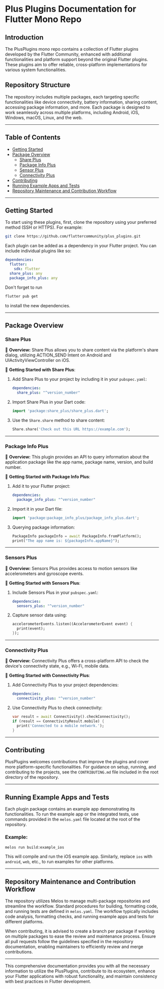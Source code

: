 # Plus Plugins Documentation for Flutter Mono Repo

## Introduction
The PlusPlugins mono repo contains a collection of Flutter plugins developed by the Flutter Community, enhanced with additional functionalities and platform support beyond the original Flutter plugins. These plugins aim to offer reliable, cross-platform implementations for various system functionalities.

## Repository Structure
The repository includes multiple packages, each targeting specific functionalities like device connectivity, battery information, sharing content, accessing package information, and more. Each package is designed to work seamlessly across multiple platforms, including Android, iOS, Windows, macOS, Linux, and the web.

---

## Table of Contents

- [Getting Started](#getting-started)
- [Package Overview](#package-overview)
  - [Share Plus](#share-plus)
  - [Package Info Plus](#package-info-plus)
  - [Sensor Plus](#sensors-plus)
  - [Connectivity Plus](#connectivity-plus)
- [Contributing](#contributing)
- [Running Example Apps and Tests](#running-example-apps-and-tests)
- [Repository Maintenance and Contribution Workflow](#repository-maintenance-and-contribution-workflow)

---

## Getting Started

To start using these plugins, first, clone the repository using your preferred method (SSH or HTTPS). For example:

```bash
git clone https://github.com/fluttercommunity/plus_plugins.git
```

Each plugin can be added as a dependency in your Flutter project. You can include individual plugins like so:

```yaml
dependencies:
  flutter:
    sdk: flutter
  share_plus: any
  package_info_plus: any
```

Don't forget to run

```bash
flutter pub get
```

to install the new dependencies.
 

---

## Package Overview

### Share Plus
🔗 **Overview:**
Share Plus allows you to share content via the platform's share dialog, utilizing ACTION_SEND Intent on Android and UIActivityViewController on iOS. 

🚀 **Getting Started with Share Plus**:
1. Add Share Plus to your project by including it in your `pubspec.yaml`:
   ```yaml
   dependencies:
     share_plus: "^version_number"
   ```
2. Import Share Plus in your Dart code:
   ```dart
   import 'package:share_plus/share_plus.dart';
   ```
3. Use the `Share.share` method to share content:
   ```dart
   Share.share('Check out this URL https://example.com');
   ```

---

### Package Info Plus
🔗 **Overview:**
This plugin provides an API to query information about the application package like the app name, package name, version, and build number. 

🚀 **Getting Started with Package Info Plus**:
1. Add it to your Flutter project:
   ```yaml
   dependencies:
     package_info_plus: "^version_number"
   ```
2. Import it in your Dart file:
   ```dart
   import 'package:package_info_plus/package_info_plus.dart';
   ```
3. Querying package information:
   ```dart
   PackageInfo packageInfo = await PackageInfo.fromPlatform();
   print("The app name is: ${packageInfo.appName}");
   ```

---

### Sensors Plus
🔗 **Overview:**
Sensors Plus provides access to motion sensors like accelerometers and gyroscope events. 

🚀 **Getting Started with Sensors Plus**:
1. Include Sensors Plus in your `pubspec.yaml`:
   ```yaml
   dependencies:
     sensors_plus: "^version_number"
   ```
2. Capture sensor data using:
   ```dart
   accelerometerEvents.listen((AccelerometerEvent event) {
     print(event);
   });
   ```

---

### Connectivity Plus
🔗 **Overview:**
Connectivity Plus offers a cross-platform API to check the device's connectivity state, e.g., Wi-Fi, mobile data. 

🚀 **Getting Started with Connectivity Plus**:
1. Add Connectivity Plus to your project dependencies:
   ```yaml
   dependencies:
     connectivity_plus: "^version_number"
   ```
2. Use Connectivity Plus to check connectivity:
   ```dart
   var result = await Connectivity().checkConnectivity();
   if (result == ConnectivityResult.mobile) {
     print('Connected to a mobile network.');
   }
   ```

---

## Contributing
PlusPlugins welcomes contributions that improve the plugins and cover more platform-specific functionalities. For guidance on setup, running, and contributing to the projects, see the `CONTRIBUTING.md` file included in the root directory of the repository. 

---

## Running Example Apps and Tests
Each plugin package contains an example app demonstrating its functionalities. To run the example app or the integrated tests, use commands provided in the `melos.yaml` file located at the root of the repository. 

### Example:
```bash
melos run build:example_ios
```

This will compile and run the iOS example app. Similarly, replace `ios` with `android`, `web`, etc., to run examples for other platforms.

---

## Repository Maintenance and Contribution Workflow
The repository utilizes Melos to manage multi-package repositories and streamline the workflow. Standard procedures for building, formatting code, and running tests are defined in `melos.yaml`. The workflow typically includes code analysis, formatting checks, and running example apps and tests for different platforms. 

When contributing, it is advised to create a branch per package if working on multiple packages to ease the review and maintenance process. Ensure all pull requests follow the guidelines specified in the repository documentation, enabling maintainers to efficiently review and merge contributions. 

--- 

This comprehensive documentation provides you with all the necessary information to utilize the PlusPlugins, contribute to its ecosystem, enhance your Flutter applications with robust functionality, and maintain consistency with best practices in Flutter development.
